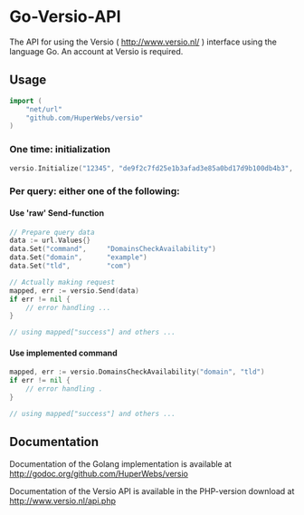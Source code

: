 Go-Versio-API
=============

The API for using the Versio ( http://www.versio.nl/ ) interface using the language Go. An account at Versio is required. 

Usage
-------------
    
```go
import (
    "net/url"
    "github.com/HuperWebs/versio"
)
```

### One time: initialization
```go
versio.Initialize("12345", "de9f2c7fd25e1b3afad3e85a0bd17d9b100db4b3", false)
```

### Per query: either one of the following:
#### Use 'raw' Send-function
```go
// Prepare query data
data := url.Values{}
data.Set("command",	    "DomainsCheckAvailability")
data.Set("domain", 	    "example")
data.Set("tld",	        "com")

// Actually making request
mapped, err := versio.Send(data)
if err != nil {
	// error handling ...
}

// using mapped["success"] and others ...
```

#### Use implemented command
```go
mapped, err := versio.DomainsCheckAvailability("domain", "tld")
if err != nil { 
	// error handling .
}

// using mapped["success"] and others ...
```

Documentation
-------------
Documentation of the Golang implementation is available at http://godoc.org/github.com/HuperWebs/versio

Documentation of the Versio API is available in the PHP-version download at http://www.versio.nl/api.php
